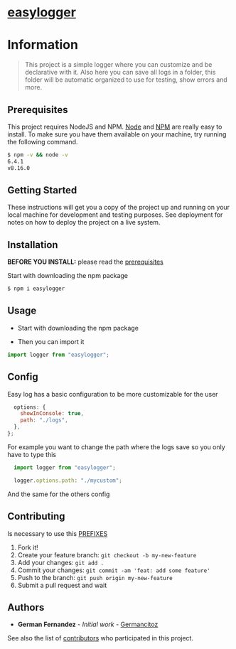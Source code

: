 # [easylogger]()

# Information

> This project is a simple logger where you can customize and be declarative with it. Also here you can save all logs in a folder, this folder will be automatic organized to use for testing, show errors and more.

## Prerequisites

This project requires NodeJS and NPM.
[Node](http://nodejs.org/) and [NPM](https://npmjs.org/) are really easy to install.
To make sure you have them available on your machine,
try running the following command.

```sh
$ npm -v && node -v
6.4.1
v8.16.0
```

## Getting Started

These instructions will get you a copy of the project up and running on your local machine for development and testing purposes. See deployment for notes on how to deploy the project on a live system.

## Installation

**BEFORE YOU INSTALL:** please read the [prerequisites](#prerequisites)

Start with downloading the npm package

```sh
$ npm i easylogger
```

## Usage

- Start with downloading the npm package

- Then you can import it

```js
import logger from "easylogger";
```

## Config

Easy log has a basic configuration to be more customizable for the user

```js
  options: {
    showInConsole: true,
    path: "./logs",
  },
};
```

For example you want to change the path where the logs save so you only have to type this

```js
  import logger from "easylogger";

  logger.options.path: "./mycustom";
```

And the same for the others config

## Contributing

Is necessary to use this [PREFIXES](https://gist.github.com/joshbuchea/6f47e86d2510bce28f8e7f42ae84c716)

1.  Fork it!
2.  Create your feature branch: `git checkout -b my-new-feature`
3.  Add your changes: `git add .`
4.  Commit your changes: `git commit -am 'feat: add some feature'`
5.  Push to the branch: `git push origin my-new-feature`
6.  Submit a pull request and wait

## Authors

- **German Fernandez** - _Initial work_ - [Germancitoz](https://github.com/Germancitoz)

See also the list of [contributors](https://github.com/Germancitoz/easylogger/contributors) who participated in this project.
